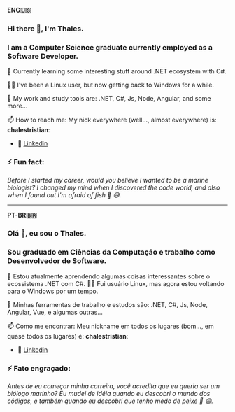 **ENG🇺🇸**

### Hi there 👋, I'm Thales.
### I am a Computer Science graduate currently employed as a Software Developer.

📘 Currently learning some interesting stuff around .NET ecosystem with C#.

👨‍💻 I've been a Linux user, but now getting back to Windows for a while.

🧰 My work and study tools are: .NET, C#, Js, Node, Angular, and some more...

📫 How to reach me: My nick everywhere (well..., almost everywhere) is: **chalestristian**:

- 📱 [Linkedin](https://www.linkedin.com/in/chalestristian)

### ⚡ Fun fact:
*Before I started my career, would you believe I wanted to be a marine biologist? I changed my mind when I discovered the code world, and also when I found out I'm afraid of fish 🐡 😅.*

---

**PT-BR🇧🇷**

### Olá 👋, eu sou o Thales.
### Sou graduado em Ciências da Computação e trabalho como Desenvolvedor de Software.

📘 Estou atualmente aprendendo algumas coisas interessantes sobre o ecossistema .NET com C#.
👨‍💻 Fui usuário Linux, mas agora estou voltando para o Windows por um tempo.

🧰 Minhas ferramentas de trabalho e estudos são: .NET, C#, Js, Node, Angular, Vue, e algumas outras...

📫 Como me encontrar: Meu nickname em todos os lugares (bom..., em quase todos os lugares) é: **chalestristian**:

- 📱 [Linkedin](https://www.linkedin.com/in/chalestristian)

### ⚡ Fato engraçado:
*Antes de eu começar minha carreira, você acredita que eu queria ser um biólogo marinho? Eu mudei de idéia quando eu descobri o mundo dos códigos, e também quando eu descobri que tenho medo de peixe 🐡 😅.*
